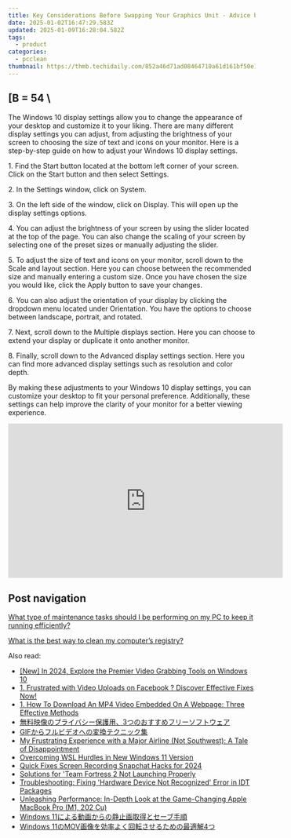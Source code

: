 ```yaml
---
title: Key Considerations Before Swapping Your Graphics Unit - Advice by YL Software Experts
date: 2025-01-02T16:47:29.583Z
updated: 2025-01-09T16:28:04.582Z
tags:
  - product
categories:
  - pcclean
thumbnail: https://thmb.techidaily.com/852a46d71ad08464710a61d161bf50e16562d6afe64893bd392e2b875addd5c7.jpg
---
```


## \[B = 54 \

The Windows 10 display settings allow you to change the appearance of your desktop and customize it to your liking. There are many different display settings you can adjust, from adjusting the brightness of your screen to choosing the size of text and icons on your monitor. Here is a step-by-step guide on how to adjust your Windows 10 display settings. 

1\. Find the Start button located at the bottom left corner of your screen. Click on the Start button and then select Settings.

2\. In the Settings window, click on System.

3\. On the left side of the window, click on Display. This will open up the display settings options. 

4\. You can adjust the brightness of your screen by using the slider located at the top of the page. You can also change the scaling of your screen by selecting one of the preset sizes or manually adjusting the slider.

5\. To adjust the size of text and icons on your monitor, scroll down to the Scale and layout section. Here you can choose between the recommended size and manually entering a custom size. Once you have chosen the size you would like, click the Apply button to save your changes.

6\. You can also adjust the orientation of your display by clicking the dropdown menu located under Orientation. You have the options to choose between landscape, portrait, and rotated.

7\. Next, scroll down to the Multiple displays section. Here you can choose to extend your display or duplicate it onto another monitor.

8\. Finally, scroll down to the Advanced display settings section. Here you can find more advanced display settings such as resolution and color depth. 

By making these adjustments to your Windows 10 display settings, you can customize your desktop to fit your personal preference. Additionally, these settings can help improve the clarity of your monitor for a better viewing experience.

<!-- affiliate ads begin -->
<iframe width="560" height="315" src="https://www.youtube.com/embed/58KlTPHv8dU?si=7ICagyNgrao7OkVO" title="YouTube video player" frameborder="0" allow="accelerometer; autoplay; clipboard-write; encrypted-media; gyroscope; picture-in-picture; web-share" referrerpolicy="strict-origin-when-cross-origin" allowfullscreen></iframe>
<!-- affiliate ads end -->

## Post navigation

[What type of maintenance tasks should I be performing on my PC to keep it running efficiently?](https://tools.techidaily.com/pcclean/products/)

[What is the best way to clean my computer’s registry?](https://tools.techidaily.com/pcclean/products/)

<ins class="adsbygoogle"
     style="display:block"
     data-ad-format="autorelaxed"
     data-ad-client="ca-pub-7571918770474297"
     data-ad-slot="1223367746"></ins>

<ins class="adsbygoogle"
     style="display:block"
     data-ad-client="ca-pub-7571918770474297"
     data-ad-slot="8358498916"
     data-ad-format="auto"
     data-full-width-responsive="true"></ins>

<span class="atpl-alsoreadstyle">Also read:</span>
<div><ul>
<li><a href="https://video-screen-grab.techidaily.com/new-in-2024-explore-the-premier-video-grabbing-tools-on-windows-10/"><u>[New] In 2024, Explore the Premier Video Grabbing Tools on Windows 10</u></a></li>
<li><a href="https://discover-alternatives.techidaily.com/1-frustrated-with-video-uploads-on-facebook-discover-effective-fixes-now/"><u>1. Frustrated with Video Uploads on Facebook ? Discover Effective Fixes Now!</u></a></li>
<li><a href="https://discover-alternatives.techidaily.com/1-how-to-download-an-mp4-video-embedded-on-a-webpage-three-effective-methods/"><u>1. How To Download An MP4 Video Embedded On A Webpage: Three Effective Methods</u></a></li>
<li><a href="https://discover-alternatives.techidaily.com/1726026363516-3/"><u>無料映像のプライバシー保護用、3つのおすすめフリーソフトウェア</u></a></li>
<li><a href="https://discover-alternatives.techidaily.com/1726026484083-gif/"><u>GIFからフルビデオへの変換テクニック集</u></a></li>
<li><a href="https://techno-recovery.techidaily.com/my-frustrating-experience-with-a-major-airline-not-southwest-a-tale-of-disappointment/"><u>My Frustrating Experience with a Major Airline (Not Southwest): A Tale of Disappointment</u></a></li>
<li><a href="https://win11.techidaily.com/overcoming-wsl-hurdles-in-new-windows-11-version/"><u>Overcoming WSL Hurdles in New Windows 11 Version</u></a></li>
<li><a href="https://snapchat-videos.techidaily.com/quick-fixes-screen-recording-snapchat-hacks-for-2024/"><u>Quick Fixes Screen Recording Snapchat Hacks for 2024</u></a></li>
<li><a href="https://win-able.techidaily.com/solutions-for-team-fortress-2-not-launching-properly/"><u>Solutions for 'Team Fortress 2 Not Launching Properly</u></a></li>
<li><a href="https://driver-error.techidaily.com/troubleshooting-fixing-hardware-device-not-recognized-error-in-idt-packages/"><u>Troubleshooting: Fixing 'Hardware Device Not Recognized' Error in IDT Packages</u></a></li>
<li><a href="https://buynow-info.techidaily.com/unleashing-performance-in-depth-look-at-the-game-changing-apple-macbook-pro-m1-202-cu/"><u>Unleashing Performance: In-Depth Look at the Game-Changing Apple MacBook Pro (M1, 202 Cu)</u></a></li>
<li><a href="https://discover-alternatives.techidaily.com/1726026369558-windows-11/"><u>Windows 11による動画からの静止画取得とセーブ手順</u></a></li>
<li><a href="https://discover-alternatives.techidaily.com/windows-11mov4/"><u>Windows 11のMOV画像を効率よく回転させるための最適解4つ</u></a></li>
</ul></div>


